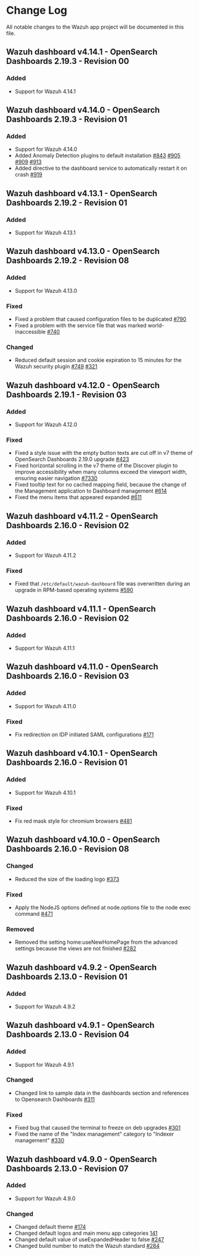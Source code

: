 # Change Log

All notable changes to the Wazuh app project will be documented in this file.

## Wazuh dashboard v4.14.1 - OpenSearch Dashboards 2.19.3 - Revision 00

### Added

- Support for Wazuh 4.14.1

## Wazuh dashboard v4.14.0 - OpenSearch Dashboards 2.19.3 - Revision 01

### Added

- Support for Wazuh 4.14.0
- Added Anomaly Detection plugins to default installation [#843](https://github.com/wazuh/wazuh-dashboard/pull/843) [#905](https://github.com/wazuh/wazuh-dashboard/pull/905) [#909](https://github.com/wazuh/wazuh-dashboard/pull/909) [#913](https://github.com/wazuh/wazuh-dashboard/pull/913)
- Added directive to the dashboard service to automatically restart it on crash [#919](https://github.com/wazuh/wazuh-dashboard/pull/919)

## Wazuh dashboard v4.13.1 - OpenSearch Dashboards 2.19.2 - Revision 01

### Added

- Support for Wazuh 4.13.1

## Wazuh dashboard v4.13.0 - OpenSearch Dashboards 2.19.2 - Revision 08

### Added

- Support for Wazuh 4.13.0

### Fixed

- Fixed a problem that caused configuration files to be duplicated [#790](https://github.com/wazuh/wazuh-dashboard/issues/790)
- Fixed a problem with the service file that was marked world-inaccessible [#740](https://github.com/wazuh/wazuh-dashboard/pull/740)

### Changed

- Reduced default session and cookie expiration to 15 minutes for the Wazuh security plugin [#749](https://github.com/wazuh/wazuh-dashboard/issues/749) [#321](https://github.com/wazuh/wazuh-security-dashboards-plugin/pull/321)

## Wazuh dashboard v4.12.0 - OpenSearch Dashboards 2.19.1 - Revision 03

### Added

- Support for Wazuh 4.12.0

### Fixed

- Fixed a style issue with the empty button texts are cut off in v7 theme of OpenSearch Dashboards 2.19.0 upgrade [#423](https://github.com/wazuh/wazuh-dashboard/issues/423)
- Fixed horizontal scrolling in the v7 theme of the Discover plugin to improve accessibility when many columns exceed the viewport width, ensuring easier navigation [#7330](https://github.com/wazuh/wazuh-dashboard-plugins/issues/7330)
- Fixed tooltip text for no cached mapping field, because the change of the Management application to Dashboard management [#614](https://github.com/wazuh/wazuh-dashboard/pull/614)
- Fixed the menu items that appeared expanded [#611](https://github.com/wazuh/wazuh-dashboard/pull/611)

## Wazuh dashboard v4.11.2 - OpenSearch Dashboards 2.16.0 - Revision 02

### Added

- Support for Wazuh 4.11.2

### Fixed

- Fixed that `/etc/default/wazuh-dashboard` file was overwritten during an upgrade in RPM-based operating systems [#590](https://github.com/wazuh/wazuh-dashboard/pull/590)

## Wazuh dashboard v4.11.1 - OpenSearch Dashboards 2.16.0 - Revision 02

### Added

- Support for Wazuh 4.11.1

## Wazuh dashboard v4.11.0 - OpenSearch Dashboards 2.16.0 - Revision 03

### Added

- Support for Wazuh 4.11.0

### Fixed

- Fix redirection on IDP initiated SAML configurations [#171](https://github.com/wazuh/wazuh-security-dashboards-plugin/pull/171)

## Wazuh dashboard v4.10.1 - OpenSearch Dashboards 2.16.0 - Revision 01

### Added

- Support for Wazuh 4.10.1

### Fixed

- Fix red mask style for chromium browsers [#481](https://github.com/wazuh/wazuh-dashboard/pull/481)

## Wazuh dashboard v4.10.0 - OpenSearch Dashboards 2.16.0 - Revision 08

### Changed

- Reduced the size of the loading logo [#373](https://github.com/wazuh/wazuh-dashboard/pull/373)

### Fixed

- Apply the NodeJS options defined at node.options file to the node exec command [#471](https://github.com/wazuh/wazuh-dashboard/pull/471)

### Removed

- Removed the setting home:useNewHomePage from the advanced settings because the views are not finished [#282](https://github.com/wazuh/wazuh-dashboard/pull/282)

## Wazuh dashboard v4.9.2 - OpenSearch Dashboards 2.13.0 - Revision 01

### Added

- Support for Wazuh 4.9.2

## Wazuh dashboard v4.9.1 - OpenSearch Dashboards 2.13.0 - Revision 04

### Added

- Support for Wazuh 4.9.1

### Changed

- Changed link to sample data in the dashboards section and references to Opensearch Dashboards [#311](https://github.com/wazuh/wazuh-dashboard/pull/311)

### Fixed

- Fixed bug that caused the terminal to freeze on deb upgrades [#301](https://github.com/wazuh/wazuh-dashboard/pull/301)
- Fixed the name of the "Index management" category to "Indexer management" [#330](https://github.com/wazuh/wazuh-dashboard/pull/330)

## Wazuh dashboard v4.9.0 - OpenSearch Dashboards 2.13.0 - Revision 07

### Added

- Support for Wazuh 4.9.0

### Changed

- Changed default theme [#174](https://github.com/wazuh/wazuh-dashboard/pull/174)
- Changed default logos and main menu app categories [141](https://github.com/wazuh/wazuh-dashboard/pull/141)
- Changed default value of useExpandedHeader to false [#247](https://github.com/wazuh/wazuh-dashboard/pull/247)
- Changed build number to match the Wazuh standard [#284](https://github.com/wazuh/wazuh-dashboard/pull/284)
